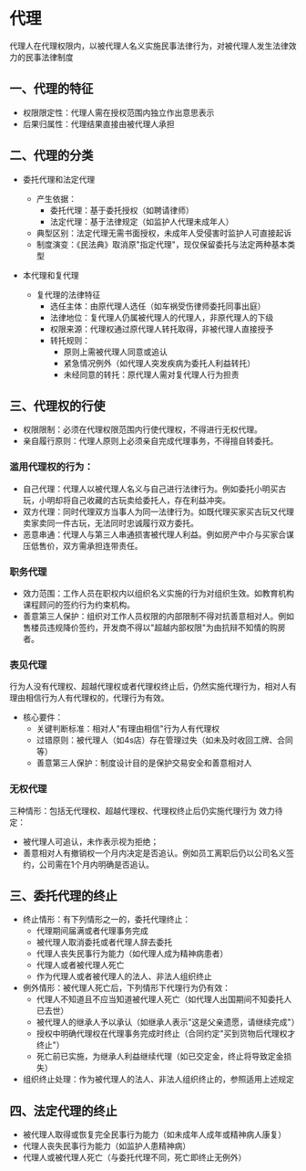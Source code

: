 # 代理
代理人在代理权限内，以被代理人名义实施民事法律行为，对被代理人发生法律效力的民事法律制度
## 一、代理的特征
- 权限限定性：代理人需在授权范围内独立作出意思表示
- 后果归属性：代理结果直接由被代理人承担
## 二、代理的分类
- 委托代理和法定代理
    - 产生依据：
        - 委托代理：基于委托授权（如聘请律师）
        - 法定代理：基于法律规定（如监护人代理未成年人）
    - 典型区别：法定代理无需书面授权，未成年人受侵害时监护人可直接起诉
    - 制度演变：《民法典》取消原"指定代理"，现仅保留委托与法定两种基本类型

- 本代理和复代理
    - 复代理的法律特征﻿
        - 选任主体：由原代理人选任（如车祸受伤律师委托同事出庭）
        - 法律地位：复代理人仍属被代理人的代理人，非原代理人的下级
        - 权限来源：代理权通过原代理人转托取得，非被代理人直接授予
        - 转托规则：
            - 原则上需被代理人同意或追认
            - 紧急情况例外（如代理人突发疾病为委托人利益转托）
            - 未经同意的转托：原代理人需对复代理人行为担责
## 三、代理权的行使
- 权限限制：必须在代理权限范围内行使代理权，不得进行无权代理。
- 亲自履行原则：代理人原则上必须亲自完成代理事务，不得擅自转委托。
### 滥用代理权的行为：
- 自己代理：代理人以被代理人名义与自己进行法律行为。例如委托小明买古玩，小明却将自己收藏的古玩卖给委托人，存在利益冲突。
- 双方代理：同时代理双方当事人为同一法律行为。如既代理买家买古玩又代理卖家卖同一件古玩，无法同时忠诚履行双方委托。
- 恶意串通：代理人与第三人串通损害被代理人利益。例如房产中介与买家合谋压低售价，双方需承担连带责任。
### 职务代理
- 效力范围：工作人员在职权内以组织名义实施的行为对组织生效。如教育机构课程顾问的签约行为约束机构。
- 善意第三人保护：组织对工作人员权限的内部限制不得对抗善意相对人。例如售楼员违规降价签约，开发商不得以"超越内部权限"为由抗辩不知情的购房者。
### 表见代理
行为人没有代理权、超越代理权或者代理权终止后，仍然实施代理行为，相对人有理由相信行为人有代理权的，代理行为有效。
- 核心要件：
    - 关键判断标准：相对人"有理由相信"行为人有代理权
    - 过错原则：被代理人（如4s店）存在管理过失（如未及时收回工牌、合同等）
    - 善意第三人保护：制度设计目的是保护交易安全和善意相对人
### 无权代理
三种情形：包括无代理权、超越代理权、代理权终止后仍实施代理行为
效力待定：
- 被代理人可追认，未作表示视为拒绝；
- 善意相对人有撤销权一个月内决定是否追认。例如员工离职后仍以公司名义签约，公司需在1个月内明确是否追认。
## 三、委托代理的终止
- 终止情形：有下列情形之一的，委托代理终止：
	- 代理期间届满或者代理事务完成
	- 被代理人取消委托或者代理人辞去委托
	- 代理人丧失民事行为能力（如代理人成为精神病患者）
	- 代理人或者被代理人死亡
	- 作为代理人或者被代理人的法人、非法人组织终止
- 例外情形：被代理人死亡后，下列情形下代理行为仍有效：
	- 代理人不知道且不应当知道被代理人死亡（如代理人出国期间不知委托人已去世）
    - 被代理人的继承人予以承认（如继承人表示"这是父亲遗愿，请继续完成"）
    - 授权中明确代理权在代理事务完成时终止（合同约定"买到货物后代理权才终止"）
    - 死亡前已实施，为继承人利益继续代理（如已交定金，终止将导致定金损失）
- 组织终止处理：作为被代理人的法人、非法人组织终止的，参照适用上述规定
## 四、法定代理的终止
- 被代理人取得或恢复完全民事行为能力（如未成年人成年或精神病人康复）
- 代理人丧失民事行为能力（如监护人患精神病）
- 代理人或被代理人死亡（与委托代理不同，死亡即终止无例外）

